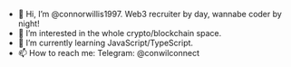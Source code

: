 - 👋 Hi, I’m @connorwillis1997. Web3 recruiter by day, wannabe coder by night!
- 👀 I’m interested in the whole crypto/blockchain space.
- 🌱 I’m currently learning JavaScript/TypeScript.
- 📫 How to reach me: Telegram: @conwilconnect

